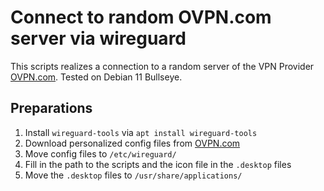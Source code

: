 # Connect to random OVPN.com server via wireguard

This scripts realizes a connection to a random server of the VPN Provider [OVPN.com](ovpn.com). Tested on Debian 11 Bullseye.

## Preparations

1. Install `wireguard-tools` via `apt install wireguard-tools`
2. Download personalized config files from [OVPN.com](ovpn.com)
3. Move config files to `/etc/wireguard/`
4. Fill in the path to the scripts and the icon file in the `.desktop` files
5. Move the `.desktop` files to `/usr/share/applications/`